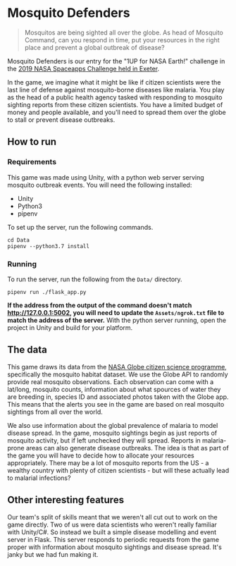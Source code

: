 # Mosquito Defenders

> Mosquitos are being sighted all over the globe. As head of Mosquito Command, can you respond in time, put your resources in the right place and prevent a global outbreak of disease?  

Mosquito Defenders is our entry for the "1UP for NASA Earth!" challenge in the [2019 NASA Spaceapps Challenge held in Exeter](https://2019.spaceappschallenge.org/locations/exeter-devon/).

In the game, we imagine what it might be like if citizen scientists were the last line of defense against mosquito-borne diseases like malaria. You play as the head of a public health agency tasked with responding to mosquito sighting reports from these citizen scientists. You have a limited budget of money and people available, and you'll need to spread them over the globe to stall or prevent disease outbreaks.

## How to run
### Requirements
This game was made using Unity, with a python web server serving mosquito outbreak events. You will need the following installed:
 - Unity
 - Python3
 - pipenv

To set up the server, run the following commands.
```
cd Data
pipenv --python3.7 install
```

### Running
To run the server, run the following from the `Data/` directory.
```
pipenv run ./flask_app.py
```
__If the address from the output of the command doesn't match http://127.0.0.1:5002, you will need to update the `Assets/ngrok.txt` file to match the address of the server.__
With the python server running, open the project in Unity and build for your platform.

## The data

This game draws its data from the [NASA Globe citizen science programme](www.globe.gov), specifically the mosquito habitat dataset. We use the Globe API to randomly provide real mosquito observations. Each observation can come with a lat/long, mosquito counts, information about what spources of water they are breeding in, species ID and associated photos taken with the Globe app. This means that the alerts you see in the game are based on real mosquito sightings from all over the world. 

We also use information about the global prevalence of malaria to model disease spread. In the game, mosquito sightings begin as just reports of mosquito activity, but if left unchecked they will spread. Reports in malaria-prone areas can also generate disease outbreaks. The idea is that as part of the game you will have to decide how to allocate your resources appropriately. There may be a lot of mosquito reports from the US - a wealthy country with plenty of citizen scientists - but will these actually lead to malarial infections?

## Other interesting features

Our team's split of skills meant that we weren't all cut out to work on the game directly. Two of us were data scientists who weren't really familiar with Unity/C#. So instead we built a simple disease modelling and event server in Flask. This server responds to periodic requests from the game proper with information about mosquito sightings and disease spread. It's janky but we had fun making it.
